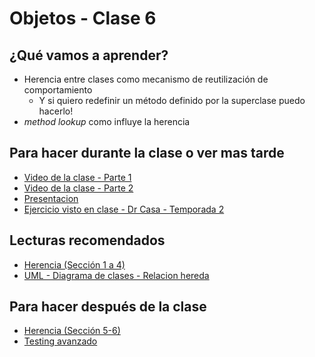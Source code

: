 # Objetos - Clase 6

## ¿Qué vamos a aprender?

* Herencia entre clases como mecanismo de reutilización de comportamiento
  * Y si quiero redefinir un método definido por la superclase puedo hacerlo!
* _method lookup_ como influye la herencia

## Para hacer durante la clase o ver mas tarde

* [Video de la clase - Parte 1]()
* [Video de la clase - Parte 2]()
* [Presentacion](https://docs.google.com/presentation/d/1-1gWsa2NdRKKMMzrX-t_tGHdMjwy847e6jxniszLoKw/edit#slide=id.g8749d6787e_0_911)
* [Ejercicio visto en clase - Dr Casa - Temporada 2](https://docs.google.com/document/d/12Zz18WFOv4hVYSCtKFg4TPpQY6xi9zoDXtTYRCGnOL4)

## Lecturas recomendados

* [Herencia (Sección 1 a 4)](https://docs.google.com/document/d/1KdG7NrKPgPh4bAcyLuDG2G1iWP7Ze2GFs91qzlvDKqI)
* [UML - Diagrama de clases - Relacion hereda](https://docs.google.com/document/d/1eXLlNppAX-7E2M8Xxs0MCckdn4XVEYmeQNaS_E1RqTc/edit#heading=h.6nrwrydyldy9)

## Para hacer después de la clase

* [Herencia (Sección 5-6)](https://docs.google.com/document/d/1KdG7NrKPgPh4bAcyLuDG2G1iWP7Ze2GFs91qzlvDKqI)
* [Testing avanzado](https://docs.google.com/document/d/1caDE_mlP1QMfzyVpyvh-tKshjAeYLXBkXDYrTX5zFUI)
